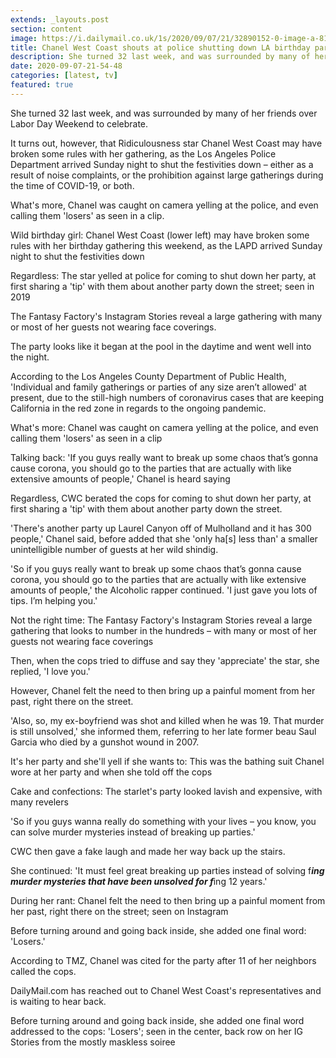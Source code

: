 ```yaml
---
extends: _layouts.post
section: content
image: https://i.dailymail.co.uk/1s/2020/09/07/21/32890152-0-image-a-81_1599510405552.jpg 
title: Chanel West Coast shouts at police shutting down LA birthday party 
description: She turned 32 last week, and was surrounded by many of her friends over Labor Day Weekend to celebrate. The star is seen on video yelling at police and calling them losers. 
date: 2020-09-07-21-54-48 
categories: [latest, tv] 
featured: true 
--- 
```

She turned 32 last week, and was surrounded by many of her friends over Labor Day Weekend to celebrate. 

It turns out, however, that Ridiculousness star Chanel West Coast may have broken some rules with her gathering, as the Los Angeles Police Department arrived Sunday night to shut the festivities down – either as a result of noise complaints, or the prohibition against large gatherings during the time of COVID-19, or both.

What's more, Chanel was caught on camera yelling at the police, and even calling them 'losers' as seen in a clip.

Wild birthday girl: Chanel West Coast (lower left) may have broken some rules with her birthday gathering this weekend, as the LAPD arrived Sunday night to shut the festivities down

Regardless: The star yelled at police for coming to shut down her party, at first sharing a 'tip' with them about another party down the street; seen in 2019

The Fantasy Factory's Instagram Stories reveal a large gathering with many or most of her guests not wearing face coverings.

The party looks like it began at the pool in the daytime and went well into the night. 

According to the Los Angeles County Department of Public Health, 'Individual and family gatherings or parties of any size aren’t allowed' at present, due to the still-high numbers of coronavirus cases that are keeping California in the red zone in regards to the ongoing pandemic.

What's more: Chanel was caught on camera yelling at the police, and even calling them 'losers' as seen in a clip

Talking back: 'If you guys really want to break up some chaos that’s gonna cause corona, you should go to the parties that are actually with like extensive amounts of people,' Chanel is heard saying

Regardless, CWC berated the cops for coming to shut down her party, at first sharing a 'tip' with them about another party down the street.

'There's another party up Laurel Canyon off of Mulholland and it has 300 people,' Chanel said, before added that she 'only ha[s] less than' a smaller unintelligible number of guests at her wild shindig.

'So if you guys really want to break up some chaos that’s gonna cause corona, you should go to the parties that are actually with like extensive amounts of people,' the Alcoholic rapper continued. 'I just gave you lots of tips. I’m helping you.' 

Not the right time: The Fantasy Factory's Instagram Stories reveal a large gathering that looks to number in the hundreds – with many or most of her guests not wearing face coverings

Then, when the cops tried to diffuse and say they 'appreciate' the star, she replied, 'I love you.'

However, Chanel felt the need to then bring up a painful moment from her past, right there on the street.

'Also, so, my ex-boyfriend was shot and killed when he was 19. That murder is still unsolved,' she informed them, referring to her late former beau Saul Garcia who died by a gunshot wound in 2007. 

It's her party and she'll yell if she wants to: This was the bathing suit Chanel wore at her party and when she told off the cops

Cake and confections: The starlet's party looked lavish and expensive, with many revelers

'So if you guys wanna really do something with your lives – you know, you can solve murder mysteries instead of breaking up parties.' 

CWC then gave a fake laugh and made her way back up the stairs.

She continued: 'It must feel great breaking up parties instead of solving f***ing murder mysteries that have been unsolved for f***ing 12 years.' 

During her rant: Chanel felt the need to then bring up a painful moment from her past, right there on the street; seen on Instagram

Before turning around and going back inside, she added one final word: 'Losers.'

According to TMZ, Chanel was cited for the party after 11 of her neighbors called the cops.

DailyMail.com has reached out to Chanel West Coast's representatives and is waiting to hear back.

Before turning around and going back inside, she added one final word addressed to the cops: 'Losers'; seen in the center, back row on her IG Stories from the mostly maskless soiree

